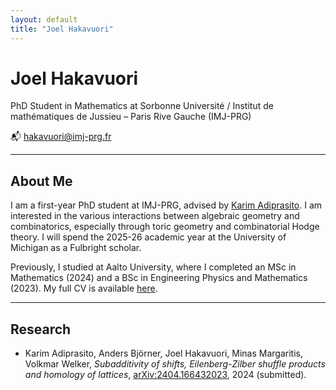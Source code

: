 ```yaml
---
layout: default
title: "Joel Hakavuori"
---
```


# Joel Hakavuori

PhD Student in Mathematics at Sorbonne Université / Institut de mathématiques de Jussieu – Paris Rive Gauche (IMJ-PRG)  

📬 hakavuori@imj-prg.fr

---

## About Me

I am a first-year PhD student at IMJ-PRG, advised by [Karim Adiprasito](https://webusers.imj-prg.fr/%7Ekarim.adiprasito/). I am interested in the various interactions between algebraic geometry and combinatorics, especially through toric geometry and combinatorial Hodge theory. I will spend the 2025-26 academic year at the University of Michigan as a Fulbright scholar.  

Previously, I studied at Aalto University, where I completed an MSc in Mathematics (2024) and a BSc in Engineering Physics and Mathematics (2023). My full CV is available [here](cv625.pdf).

---

## Research

- Karim Adiprasito, Anders Björner, Joel Hakavuori, Minas Margaritis, Volkmar Welker, *Subadditivity of shifts, Eilenberg-Zilber shuffle products and homology of lattices*, [arXiv:2404.166432023](https://arxiv.org/abs/2404.16643), 2024 (submitted).

